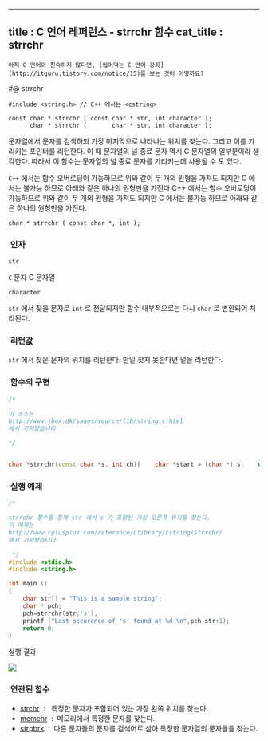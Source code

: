 ----------------
title : C 언어 레퍼런스 - strrchr 함수
cat_title :  strrchr
--------------



```warning
아직 C 언어와 친숙하지 않다면, [씹어먹는 C 언어 강좌](http://itguru.tistory.com/notice/15)를 보는 것이 어떻까요?

```

#@ strrchr



```info
#include <string.h> // C++ 에서는 <cstring>

const char * strrchr ( const char * str, int character );
      char * strrchr (       char * str, int character );
```


문자열에서 문자를 검색하되 가장 마지막으로 나타나는 위치를 찾는다. 그리고 이를 가리키는 포인터를 리턴한다.
이 때 문자열의 널 종료 문자 역시 C 문자열의 일부분이라 생각한다. 따라서 이 함수는 문자열의 널 종료 문자를 가리키는데 사용될 수 도 있다.

`C++` 에서는 함수 오버로딩이 가능하므로 위와 같이 두 개의 원형을 가져도 되지만 C 에서는 불가능 하므로 아래와 같은 하나의 원형만을 가진다 C++ 에서는 함수 오버로딩이 가능하므로 위와 같이 두 개의 원형을 가져도 되지만 C 에서는 불가능 하므로 아래와 같은 하나의 원형만을 가진다.

```info
char * strrchr ( const char *, int );
```




###  인자




`str`

`C` 문자 C 문자열

`character`

`str` 에서 찾을 문자로 `int` 로 전달되지만 함수 내부적으로는 다시 `char` 로 변환되어 처리된다.



###  리턴값


`str` 에서 찾은 문자의 위치를 리턴한다. 만일 찾지 못한다면 널을 리턴한다.





###  함수의 구현


```cpp
/*

이 소스는
http://www.jbox.dk/sanos/source/lib/string.c.html
에서 가져왔습니다.

*/


char *strrchr(const char *s, int ch){    char *start = (char *) s;    while (*s++);    while (--s != start && *s != (char) ch);    if (*s == (char) ch) return (char *) s;    return NULL;}
```




###  실행 예제




```cpp
/*

strrchr 함수를 통해 str 에서 s 가 포함된 가장 오른쪽 위치를 찾는다.
이 예제는
http://www.cplusplus.com/reference/clibrary/cstring/strrchr/
에서 가져왔습니다.

 */
#include <stdio.h>
#include <string.h>

int main ()
{
    char str[] = "This is a sample string";
    char * pch;
    pch=strrchr(str,'s');
    printf ("Last occurence of 's' found at %d \n",pch-str+1);
    return 0;
}
```


실행 결과


![](http://img1.daumcdn.net/thumb/R1920x0/?fname=http%3A%2F%2Fcfile5.uf.tistory.com%2Fimage%2F1132541D4C5629879BDA45)




###  연관된 함수

*  [strchr](http://itguru.tistory.com/93)  :   특정한 문자가 포함되어 있는 가장 왼쪽 위치를 찾는다.
*  [memchr](http://itguru.tistory.com/92)  :  메모리에서 특정한 문자를 찾는다.
*  [strpbrk](http://itguru.tistory.com/95)  :  다른 문자들의 문자를 검색어로 삼아 특정한 문자열의 문자들을 찾는다.
